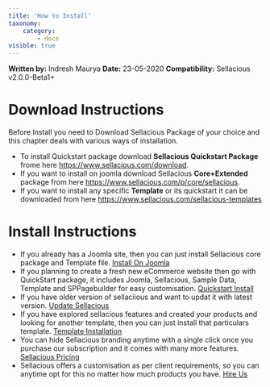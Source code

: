 ```yaml
---
title: 'How to Install'
taxonomy:
    category:
        - docs
visible: true
---
```


**Written by:** Indresh Maurya
**Date:** 23-05-2020
**Compatibility:** Sellacious v2.0.0-Beta1+

Download Instructions
===================================================================
Before Install you need to Download Sellacious Package of your choice and this chapter deals with various ways of installation.
* To install Quickstart package download **Sellacious Quickstart Package** frome here  https://www.sellacious.com/download.
* If you want to install on joomla download Sellacious **Core+Extended** package from here https://www.sellacious.com/p/core/sellacious. 
* If you want to install any specific **Template** or its quickstart it can be downloaded from here https://www.sellacious.com/sellacious-templates


Install Instructions
===================================================================
* If you already has a Joomla site, then you can just install Sellacious core package and Template file. [Install On Joomla](https://www.sellacious.com/documentation-v2#/learn/installuninstall/installation)
* If you planning to create a fresh new eCommerce website then go with QuickStart package, it includes Joomla, Sellacious, Sample Data, Template and SPPagebuilder for easy customisation. [Quickstart Install](https://www.sellacious.com/documentation-v2#/learn/installuninstall/quickstart-installation)
* If you have older version of sellaciious and want to updat it with latest version. [Update Sellacious](https://www.sellacious.com/documentation-v2#/learn/installuninstall/updating-sellacious)
* If you have explored sellacious features and created your products and looking for another template, then you can just install that particulars template. [Template Installation](https://www.sellacious.com/documentation-v2#/learn/template/installing-template)
* You can hide Sellacious branding anytime with a single click once you purchase our subscription and it comes with many more features. [Sellacious Pricing](https://www.sellacious.com/pricing)
* Sellacious offers a customisation as per client requirements, so you can anytime opt for this no matter how much products you have. [Hire Us](https://www.sellacious.com/hire-us)






